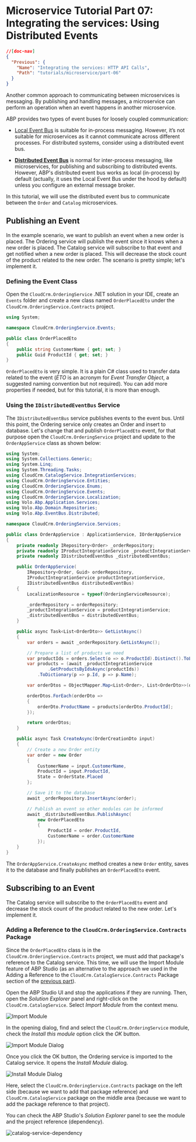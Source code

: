# Microservice Tutorial Part 07: Integrating the services: Using Distributed Events

````json
//[doc-nav]
{
  "Previous": {
    "Name": "Integrating the services: HTTP API Calls",
    "Path": "tutorials/microservice/part-06"
  }
}
````

Another common approach to communicating between microservices is messaging. By publishing and handling messages, a microservice can perform an operation when an event happens in another microservice.

ABP provides two types of event buses for loosely coupled communication:

* [Local Event Bus](../../framework/infrastructure/event-bus/local/index.md) is suitable for in-process messaging. However, it’s not suitable for microservices as it cannot communicate across different processes. For distributed systems, consider using a distributed event bus.

* **[Distributed Event Bus](../../framework/infrastructure/event-bus/distributed/index.md)** is normal for inter-process messaging, like microservices, for publishing and subscribing to distributed events. However, ABP's distributed event bus works as local (in-process) by default (actually, it uses the Local Event Bus under the hood by default) unless you configure an external message broker.

In this tutorial, we will use the distributed event bus to communicate between the `Order` and `Catalog` microservices.

## Publishing an Event

In the example scenario, we want to publish an event when a new order is placed. The Ordering service will publish the event since it knows when a new order is placed. The Catalog service will subscribe to that event and get notified when a new order is placed. This will decrease the stock count of the product related to the new order. The scenario is pretty simple; let's implement it.

### Defining the Event Class

Open the `CloudCrm.OrderingService` .NET solution in your IDE, create an `Events` folder and create a new class named `OrderPlacedEto` under the `CloudCrm.OrderingService.Contracts` project.

```csharp
using System;

namespace CloudCrm.OrderingService.Events;

public class OrderPlacedEto
{
    public string CustomerName { get; set; }
    public Guid ProductId { get; set; }
}
```

`OrderPlacedEto` is very simple. It is a plain C# class used to transfer data related to the event (*ETO* is an acronym for *Event Transfer Object*, a suggested naming convention but not required). You can add more properties if needed, but for this tutorial, it is more than enough.

### Using the `IDistributedEventBus` Service

The `IDistributedEventBus` service publishes events to the event bus. Until this point, the Ordering service only creates an Order and insert to database. Let's change that and publish `OrderPlacedEto` event, for that purpose open the `CloudCrm.OrderingService` project and update to the `OrderAppService` class as shown below:

```csharp
using System;
using System.Collections.Generic;
using System.Linq;
using System.Threading.Tasks;
using CloudCrm.CatalogService.IntegrationServices;
using CloudCrm.OrderingService.Entities;
using CloudCrm.OrderingService.Enums;
using CloudCrm.OrderingService.Events;
using CloudCrm.OrderingService.Localization;
using Volo.Abp.Application.Services;
using Volo.Abp.Domain.Repositories;
using Volo.Abp.EventBus.Distributed;

namespace CloudCrm.OrderingService.Services;

public class OrderAppService : ApplicationService, IOrderAppService
{
    private readonly IRepository<Order> _orderRepository;
    private readonly IProductIntegrationService _productIntegrationService;
    private readonly IDistributedEventBus _distributedEventBus;

    public OrderAppService(
        IRepository<Order, Guid> orderRepository,
        IProductIntegrationService productIntegrationService,
        IDistributedEventBus distributedEventBus)
    {
        LocalizationResource = typeof(OrderingServiceResource);

        _orderRepository = orderRepository;
        _productIntegrationService = productIntegrationService;
        _distributedEventBus = distributedEventBus;
    }

    public async Task<List<OrderDto>> GetListAsync()
    {
        var orders = await _orderRepository.GetListAsync();

        // Prepare a list of products we need
        var productIds = orders.Select(o => o.ProductId).Distinct().ToList();
        var products = (await _productIntegrationService
                .GetProductsByIdsAsync(productIds))
            .ToDictionary(p => p.Id, p => p.Name);

        var orderDtos = ObjectMapper.Map<List<Order>, List<OrderDto>>(orders);

        orderDtos.ForEach(orderDto =>
        {
            orderDto.ProductName = products[orderDto.ProductId];
        });

        return orderDtos;
    }

    public async Task CreateAsync(OrderCreationDto input)
    {
        // Create a new Order entity
        var order = new Order
        {
            CustomerName = input.CustomerName,
            ProductId = input.ProductId,
            State = OrderState.Placed
        };

        // Save it to the database
        await _orderRepository.InsertAsync(order);

        // Publish an event so other modules can be informed
        await _distributedEventBus.PublishAsync(
            new OrderPlacedEto
            {
                ProductId = order.ProductId,
                CustomerName = order.CustomerName
            });
    }
}
```
The `OrderAppService.CreateAsync` method creates a new `Order` entity, saves it to the database and finally publishes an `OrderPlacedEto` event.

## Subscribing to an Event

The Catalog service will subscribe to the `OrderPlacedEto` event and decrease the stock count of the product related to the new order. Let's implement it.

### Adding a Reference to the `CloudCrm.OrderingService.Contracts` Package

Since the `OrderPlacedEto` class is in the `CloudCrm.OrderingService.Contracts` project, we must add that package's reference to the Catalog service. This time, we will use the Import Module feature of ABP Studio (as an alternative to the approach we used in the Adding a Reference to the `CloudCrm.CatalogService.Contracts` Package section of the [previous part](./part-06.md#adding-a-reference-to-the-cloudcrmcatalogservicecontracts-package)).

Open the ABP Studio UI and stop the applications if they are running. Then, open the *Solution Explorer* panel and right-click on the `CloudCrm.CatalogService`. Select *Import Module* from the context menu.

![Import Module](images/import-module.png)

In the opening dialog, find and select the `CloudCrm.OrderingService` module, check the *Install this module* option click the *OK* button.

![Import Module Dialog](images/import-module-dialog.png)

Once you click the OK button, the Ordering service is imported to the Catalog service. It opens the *Install Module* dialog.

![Install Module Dialog](images/install-module-dialog.png)

Here, select the `CloudCrm.OrderingService.Contracts` package on the left side (because we want to add that package reference) and `CloudCrm.CatalogService` package on the middle area (because we want to add the package reference to that project).

You can check the ABP Studio's *Solution Explorer* panel to see the module and the project reference (dependency).

![catalog-service-dependency](images/catalog-service-dependency.png)
